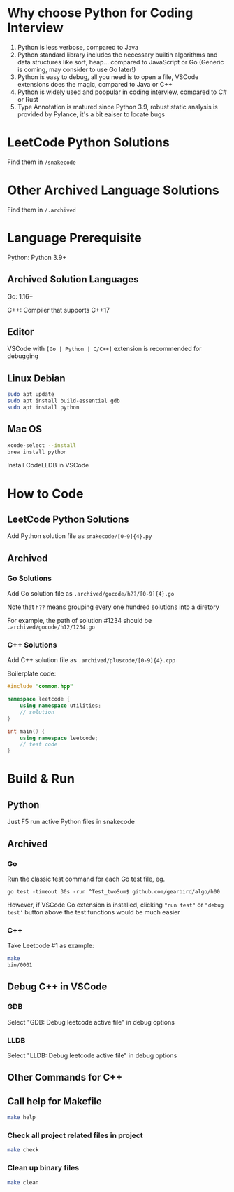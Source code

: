 # Why choose Python for Coding Interview

1. Python is less verbose, compared to Java
2. Python standard library includes the necessary builtin algorithms and data structures like sort, heap... compared to JavaScript or Go (Generic is coming, may consider to use Go later!)
3. Python is easy to debug, all you need is to open a file, VSCode extensions does the magic, compared to Java or C++
4. Python is widely used and poppular in coding interview, compared to C# or Rust
5. Type Annotation is matured since Python 3.9, robust static analysis is provided by Pylance, it's a bit eaiser to locate bugs

# LeetCode Python Solutions

Find them in ```/snakecode```

# Other Archived Language Solutions

Find them in ```/.archived```

# Language Prerequisite

Python: Python 3.9+

## Archived Solution Languages
Go: 1.16+

C++: Compiler that supports C++17

## Editor
VSCode with ```[Go | Python | C/C++]``` extension is recommended for debugging

## Linux Debian
```bash
sudo apt update
sudo apt install build-essential gdb
sudo apt install python
```

## Mac OS
```bash
xcode-select --install
brew install python
```
Install CodeLLDB in VSCode

# How to Code
## LeetCode Python Solutions
Add Python solution file as ```snakecode/[0-9]{4}.py```

## Archived
### Go Solutions
Add Go solution file as ```.archived/gocode/h??/[0-9]{4}.go```

Note that ```h??``` means grouping every one hundred solutions into a diretory

For example, the path of solution #1234 should be ```.archived/gocode/h12/1234.go```

### C++ Solutions
Add C++ solution file as ```.archived/pluscode/[0-9]{4}.cpp```

Boilerplate code:
```cpp
#include "common.hpp"

namespace leetcode {
    using namespace utilities;
    // solution
}

int main() {
    using namespace leetcode;
    // test code
}
```

# Build & Run
## Python
Just F5 run active Python files in snakecode

## Archived
### Go
Run the classic test command for each Go test file, eg.

```go test -timeout 30s -run ^Test_twoSum$ github.com/gearbird/algo/h00 ```

However, if VSCode Go extension is installed, clicking ```"run test"``` or ```"debug test'``` button above the test functions would be much easier

### C++
Take Leetcode #1 as example:
```bash
make
bin/0001
```

## Debug C++ in VSCode
### GDB
Select "GDB: Debug leetcode active file" in debug options

### LLDB
Select "LLDB: Debug leetcode active file" in debug options

## Other Commands for C++
## Call help for Makefile
```bash
make help
```

### Check all project related files in project
```bash
make check
```

### Clean up binary files
```bash
make clean
```
